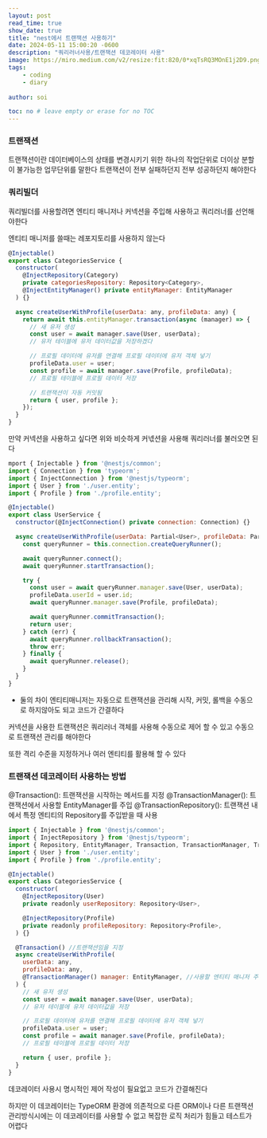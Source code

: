 ```yaml
---
layout: post
read_time: true
show_date: true
title: "nest에서 트랜잭션 사용하기"
date: 2024-05-11 15:00:20 -0600
description: "쿼리러너사용/트랜잭션 데코레이터 사용"
image: https://miro.medium.com/v2/resize:fit:820/0*xqTsRQ3MOnE1j2D9.png
tags: 
    - coding
    - diary
 
author: soi

toc: no # leave empty or erase for no TOC
---
```

### 트랜잭션
트랜잭션이란 데이터베이스의 상태를 변경시키기 위한 하나의 작업단위로 더이상 분할이 불가능한 업무단위를 말한다 
트랜잭션이 전부 실패하던지 전부 성공하던지 해야한다 

### 쿼리빌더 
쿼리빌더를 사용할려면 엔티티 매니저나 커넥션을 주입해 사용하고 쿼리러너를 선언해야한다

엔티티 매니저를 쓸때는 레포지토리를 사용하지 않는다 

```javascript
@Injectable()
export class CategoriesService {
  constructor(
    @InjectRepository(Category)
    private categoriesRepository: Repository<Category>,
    @InjectEntityManager() private entityManager: EntityManager
  ) {}

  async createUserWithProfile(userData: any, profileData: any) {
    return await this.entityManager.transaction(async (manager) => {
      // 새 유저 생성
      const user = await manager.save(User, userData); 
      // 유저 테이블에 유저 데이터값을 저장하겠다

      // 프로필 데이터에 유저를 연결해 프로필 데이터에 유저 객체 넣기
      profileData.user = user;
      const profile = await manager.save(Profile, profileData);
      // 프로필 테이블에 프로필 데이터 저장

      // 트랜잭션이 자동 커밋됨
      return { user, profile };
    });
  }
}
```
만약 커넥션을 사용하고 싶다면 위와 비슷하게 커넧션을 사용해 쿼리러너를 불러오면 된다
```javascript
mport { Injectable } from '@nestjs/common';
import { Connection } from 'typeorm';
import { InjectConnection } from '@nestjs/typeorm';
import { User } from './user.entity';
import { Profile } from './profile.entity';

@Injectable()
export class UserService {
  constructor(@InjectConnection() private connection: Connection) {}

  async createUserWithProfile(userData: Partial<User>, profileData: Partial<Profile>) {
    const queryRunner = this.connection.createQueryRunner();

    await queryRunner.connect();
    await queryRunner.startTransaction();

    try {
      const user = await queryRunner.manager.save(User, userData);
      profileData.userId = user.id;
      await queryRunner.manager.save(Profile, profileData);

      await queryRunner.commitTransaction();
      return user;
    } catch (err) {
      await queryRunner.rollbackTransaction();
      throw err;
    } finally {
      await queryRunner.release();
    }
  }
}
```

- 둘의 차이 
엔티티매니저는 자동으로 트랜잭션을 관리해 시작, 커밋, 롤백을 수동으로 하지않아도 되고 코드가 간결하다

커넥션을 사용한 트랜잭션은 쿼리러너 객체를 사용해 수동으로 제어 할 수 있고 수동으로 트랜잭션 관리를 해야한다 

또한 격리 수준을 지정하거나 여러 엔티티를 활용해 할 수 있다

### 트랜잭션 데코레이터 사용하는 방법
@Transaction(): 트랜잭션을 시작하는 메서드를 지정
@TransactionManager(): 트랜잭션에서 사용할 EntityManager를 주입
@TransactionRepository(): 트랜잭션 내에서 특정 엔티티의 Repository를 주입받을 때 사용

```javascript
import { Injectable } from '@nestjs/common';
import { InjectRepository } from '@nestjs/typeorm';
import { Repository, EntityManager, Transaction, TransactionManager, TransactionRepository } from 'typeorm';
import { User } from './user.entity';
import { Profile } from './profile.entity';

@Injectable()
export class CategoriesService {
  constructor(
    @InjectRepository(User)
    private readonly userRepository: Repository<User>,

    @InjectRepository(Profile)
    private readonly profileRepository: Repository<Profile>,
  ) {}

  @Transaction() //트랜잭션임을 지정
  async createUserWithProfile(
    userData: any,
    profileData: any,
    @TransactionManager() manager: EntityManager, //사용할 엔티티 매니저 주입
  ) {
    // 새 유저 생성
    const user = await manager.save(User, userData); 
    // 유저 테이블에 유저 데이터값을 저장

    // 프로필 데이터에 유저를 연결해 프로필 데이터에 유저 객체 넣기
    profileData.user = user;
    const profile = await manager.save(Profile, profileData); 
    // 프로필 테이블에 프로필 데이터 저장

    return { user, profile };
  }
}

```

데코레이터 사용시 명시적인 제어 작성이 필요없고 코드가 간결해진다

하지만 이 데코레이터는 TypeORM 환경에 의존적으로 다른 ORM이나 다른 트랜잭션 관리방식시에는 이 데코레이터를 사용할 수 없고 복잡한 로직 처리가 힘들고 테스트가 어렵다